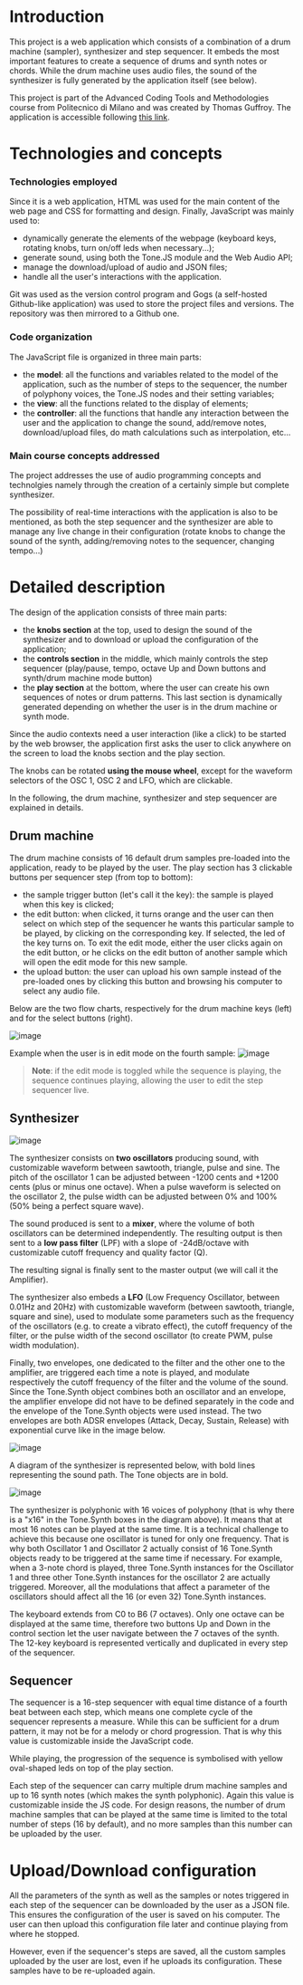 # Introduction
This project is a web application which consists of a combination of a drum machine (sampler), synthesizer and step sequencer. It embeds the most important features to create a sequence of drums and synth notes or chords. While the drum machine uses audio files, the sound of the synthesizer is fully generated by the application itself (see below).

This project is part of the Advanced Coding Tools and Methodologies course from Politecnico di Milano and was created by Thomas Guffroy. The application is accessible following [this link](https://lumaro1701.github.io/ACTAM-Project/drum-machine.html).


# Technologies and concepts

### Technologies employed
Since it is a web application, HTML was used for the main content of the web page and CSS for formatting and design. Finally, JavaScript was mainly used to:

- dynamically generate the elements of the webpage (keyboard keys, rotating knobs, turn on/off leds when necessary...);
- generate sound, using both the Tone.JS module and the Web Audio API;
- manage the download/upload of audio and JSON files;
- handle all the user's interactions with the application.

Git was used as the version control program and Gogs (a self-hosted Github-like application) was used to store the project files and versions. The repository was then mirrored to a Github one.

### Code organization

The JavaScript file is organized in three main parts:

- the **model**: all the functions and variables related to the model of the application, such as the number of steps to the sequencer, the number of polyphony voices, the Tone.JS nodes and their setting variables;
- the **view**: all the functions related to the display of elements;
- the **controller**: all the functions that handle any interaction between the user and the application to change the sound, add/remove notes, download/upload files, do math calculations such as interpolation, etc...


### Main course concepts addressed

The project addresses the use of audio programming concepts and technolgies namely through the creation of a certainly simple but complete synthesizer.

The possibility of real-time interactions with the application is also to be mentioned, as both the step sequencer and the synthesizer are able to manage any live change in their configuration (rotate knobs to change the sound of the synth, adding/removing notes to the sequencer, changing tempo...)


# Detailed description

The design of the application consists of three main parts:

- the **knobs section** at the top, used to design the sound of the synthesizer and to download or upload the configuration of the application;
- the **controls section** in the middle, which mainly controls the step sequencer (play/pause, tempo, octave Up and Down buttons and synth/drum machine mode button)
- the **play section** at the bottom, where the user can create his own sequences of notes or drum patterns. This last section is dynamically generated depending on whether the user is in the drum machine or synth mode.

Since the audio contexts need a user interaction (like a click) to be started by the web browser, the application first asks the user to click anywhere on the screen to load the knobs section and the play section.

The knobs can be rotated **using the mouse wheel**, except for the waveform selectors of the OSC 1, OSC 2 and LFO, which are clickable.

In the following, the drum machine, synthesizer and step sequencer are explained in details.


## Drum machine
The drum machine consists of 16 default drum samples pre-loaded into the application, ready to be played by the user. The play section has 3 clickable buttons per sequencer step (from top to bottom):

- the sample trigger button (let's call it the key): the sample is played when this key is clicked;
- the edit button: when clicked, it turns orange and the user can then select on which step of the sequencer he wants this particular sample to be played, by clicking on the corresponding key. If selected, the led of the key turns on. To exit the edit mode, either the user clicks again on the edit button, or he clicks on the edit button of another sample which will open the edit mode for this new sample.
- the upload button: the user can upload his own sample instead of the pre-loaded ones by clicking this button and browsing his computer to select any audio file.

Below are the two flow charts, respectively for the drum machine keys (left) and for the select buttons (right).

![image](img/drum-machine-flow-charts.png)

Example when the user is in edit mode on the fourth sample:
![image](img/edit-mode-dm.png)

> **Note**: if the edit mode is toggled while the sequence is playing, the sequence continues playing, allowing the user to edit the step sequencer live.


## Synthesizer
![image](img/synth-mode.png)

The synthesizer consists on **two oscillators** producing sound, with customizable waveform between sawtooth, triangle, pulse and sine. The pitch of the oscillator 1 can be adjusted between -1200 cents and +1200 cents (plus or minus one octave). When a pulse waveform is selected on the oscillator 2, the pulse width can be adjusted between 0% and 100% (50% being a perfect square wave).

The sound produced is sent to a **mixer**, where the volume of both oscillators can be determined independently. The resulting output is then sent to a **low pass filter** (LPF) with a slope of -24dB/octave with customizable cutoff frequency and quality factor (Q).

The resulting signal is finally sent to the master output (we will call it the Amplifier).

The synthesizer also embeds a **LFO** (Low Frequency Oscillator, between 0.01Hz and 20Hz) with customizable waveform (between sawtooth, triangle, square and sine), used to modulate some parameters such as the frequency of the oscillators (e.g. to create a vibrato effect), the cutoff frequency of the filter, or the pulse width of the second oscillator (to create PWM, pulse width modulation).

Finally, two envelopes, one dedicated to the filter and the other one to the amplifier, are triggered each time a note is played, and modulate respectively the cutoff frequency of the filter and the volume of the sound. Since the Tone.Synth object combines both an oscillator and an envelope, the amplifier envelope did not have to be defined separately in the code and the envelope of the Tone.Synth objects were used instead. The two envelopes are both ADSR envelopes (Attack, Decay, Sustain, Release) with exponential curve like in the image below.

![image](img/adsr.png)

A diagram of the synthesizer is represented below, with bold lines representing the sound path. The Tone objects are in bold.

![image](img/synth-diagram.png)

The synthesizer is polyphonic with 16 voices of polyphony (that is why there is a "x16" in the Tone.Synth boxes in the diagram above). It means that at most 16 notes can be played at the same time. It is a technical challenge to achieve this because one oscillator is tuned for only one frequency. That is why both Oscillator 1 and Oscillator 2 actually consist of 16 Tone.Synth objects ready to be triggered at the same time if necessary. For example, when a 3-note chord is played, three Tone.Synth instances for the Oscillator 1 and three other Tone.Synth instances for the oscillator 2 are actually triggered. Moreover, all the modulations that affect a parameter of the oscillators should affect all the 16 (or even 32) Tone.Synth instances.

The keyboard extends from C0 to B6 (7 octaves). Only one octave can be displayed at the same time, therefore two buttons Up and Down in the control section let the user navigate between the 7 octaves of the synth. The 12-key keyboard is represented vertically and duplicated in every step of the sequencer.


## Sequencer
The sequencer is a 16-step sequencer with equal time distance of a fourth beat between each step, which means one complete cycle of the sequencer represents a measure. While this can be sufficient for a drum pattern, it may not be for a melody or chord progression. That is why this value is customizable inside the JavaScript code.

While playing, the progression of the sequence is symbolised with yellow oval-shaped leds on top of the play section.

Each step of the sequencer can carry multiple drum machine samples and up to 16 synth notes (which makes the synth polyphonic). Again this value is customizable inside the JS code. For design reasons, the number of drum machine samples that can be played at the same time is limited to the total number of steps (16 by default), and no more samples than this number can be uploaded by the user.

# Upload/Download configuration

All the parameters of the synth as well as the samples or notes triggered in each step of the sequencer can be downloaded by the user as a JSON file. This ensures the configuration of the user is saved on his computer. The user can then upload this configuration file later and continue playing from where he stopped.

However, even if the sequencer's steps are saved, all the custom samples uploaded by the user are lost, even if he uploads its configuration. These samples have to be re-uploaded again.
